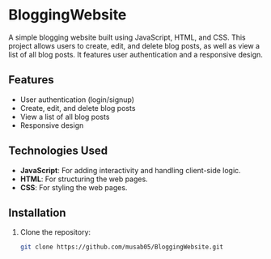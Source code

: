 # BloggingWebsite

A simple blogging website built using JavaScript, HTML, and CSS. This project allows users to create, edit, and delete blog posts, as well as view a list of all blog posts. It features user authentication and a responsive design.

## Features

- User authentication (login/signup)
- Create, edit, and delete blog posts
- View a list of all blog posts
- Responsive design

## Technologies Used

- **JavaScript**: For adding interactivity and handling client-side logic.
- **HTML**: For structuring the web pages.
- **CSS**: For styling the web pages.

## Installation

1. Clone the repository:
   ```sh
   git clone https://github.com/musab05/BloggingWebsite.git
